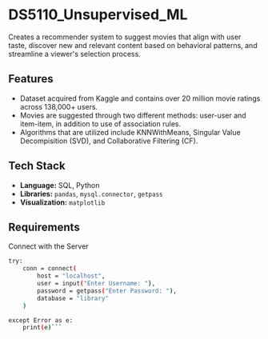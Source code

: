 # DS5110_Unsupervised_ML
Creates a recommender system to suggest movies that align with user taste, discover new and relevant content based on behavioral patterns, and streamline a viewer's selection process.

## Features
* Dataset acquired from Kaggle and contains over 20 million movie ratings across 138,000+ users.
* Movies are suggested through two different methods: user-user and item-item, in addition to use of association rules.
* Algorithms that are utilized include KNNWithMeans, Singular Value Decompisition (SVD), and Collaborative Filtering (CF).

## Tech Stack
* **Language:** SQL, Python  
* **Libraries:** `pandas`, `mysql.connector`, `getpass`
* **Visualization:** `matplotlib`
  
## Requirements

Connect with the Server

```bash
try:
    conn = connect(
        host = "localhost",
        user = input("Enter Username: "),
        password = getpass("Enter Password: "),
        database = "library"
    )

except Error as e:
    print(e)```


